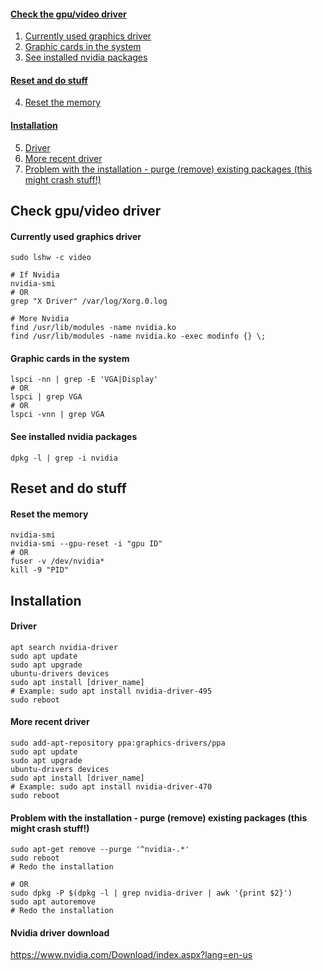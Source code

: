 #### [Check the gpu/video driver](https://github.com/dmfow/CheatSheets/blob/main/Ubuntu%20Graphics.md#check-gpuvideo-driver)
1. [Currently used graphics driver](https://github.com/dmfow/CheatSheets/blob/main/Ubuntu%20Graphics.md#currently-used-graphics-driver)
2. [Graphic cards in the system](https://github.com/dmfow/CheatSheets/blob/main/Ubuntu%20Graphics.md#graphic-cards-in-the-system)
3. [See installed nvidia packages](https://github.com/dmfow/CheatSheets/blob/main/Ubuntu%20Graphics.md#see-installed-nvidia-packages)

#### [Reset and do stuff](https://github.com/dmfow/CheatSheets/blob/main/Ubuntu%20Graphics.md#reset-and-do-stuff-1)
4. [Reset the memory](https://github.com/dmfow/CheatSheets/blob/main/Ubuntu%20Graphics.md#reset-the-memory)

#### [Installation](https://github.com/dmfow/CheatSheets/blob/main/Ubuntu%20Graphics.md#installation-1)
5. [Driver](https://github.com/dmfow/CheatSheets/blob/main/Ubuntu%20Graphics.md#driver)
6. [More recent driver](https://github.com/dmfow/CheatSheets/blob/main/Ubuntu%20Graphics.md#more-recent-driver)
7. [Problem with the installation - purge (remove) existing packages (this might crash stuff!)](https://github.com/dmfow/CheatSheets/blob/main/Ubuntu%20Graphics.md#problem-with-the-installation---purge-remove-existing-packages-this-might-crash-stuff)


## Check gpu/video driver
#### Currently used graphics driver
```
sudo lshw -c video

# If Nvidia
nvidia-smi
# OR
grep "X Driver" /var/log/Xorg.0.log

# More Nvidia
find /usr/lib/modules -name nvidia.ko
find /usr/lib/modules -name nvidia.ko -exec modinfo {} \;

```

#### Graphic cards in the system
```
lspci -nn | grep -E 'VGA|Display'
# OR
lspci | grep VGA
# OR
lspci -vnn | grep VGA
```
#### See installed nvidia packages
```
dpkg -l | grep -i nvidia
```

## Reset and do stuff
#### Reset the memory
```
nvidia-smi
nvidia-smi --gpu-reset -i "gpu ID"
# OR
fuser -v /dev/nvidia*
kill -9 "PID"
```


## Installation

#### Driver
```
apt search nvidia-driver
sudo apt update
sudo apt upgrade
ubuntu-drivers devices
sudo apt install [driver_name]
# Example: sudo apt install nvidia-driver-495
sudo reboot
```

#### More recent driver
```
sudo add-apt-repository ppa:graphics-drivers/ppa
sudo apt update
sudo apt upgrade
ubuntu-drivers devices
sudo apt install [driver_name]
# Example: sudo apt install nvidia-driver-470
sudo reboot
```

#### Problem with the installation - purge (remove) existing packages (this might crash stuff!)
```
sudo apt-get remove --purge '^nvidia-.*'
sudo reboot
# Redo the installation

# OR
sudo dpkg -P $(dpkg -l | grep nvidia-driver | awk '{print $2}')
sudo apt autoremove
# Redo the installation
```
#### Nvidia driver download
https://www.nvidia.com/Download/index.aspx?lang=en-us

